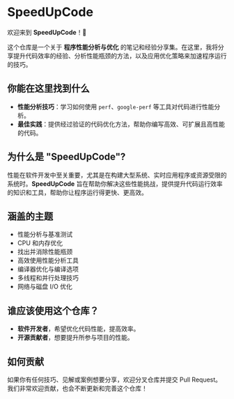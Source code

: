 # SpeedUpCode

欢迎来到 **SpeedUpCode**！🚀

这个仓库是一个关于 **程序性能分析与优化** 的笔记和经验分享集。在这里，我将分享提升代码效率的经验、分析性能瓶颈的方法，以及应用优化策略来加速程序运行的技巧。

## 你能在这里找到什么

- **性能分析技巧**：学习如何使用 `perf`、`google-perf` 等工具对代码进行性能分析。
- **最佳实践**：提供经过验证的代码优化方法，帮助你编写高效、可扩展且高性能的代码。


## 为什么是 "SpeedUpCode"?

性能在软件开发中至关重要，尤其是在构建大型系统、实时应用程序或资源受限的系统时。**SpeedUpCode** 旨在帮助你解决这些性能挑战，提供提升代码运行效率的知识和工具，帮助你让程序运行得更快、更高效。

## 涵盖的主题

- 性能分析与基准测试
- CPU 和内存优化
- 找出并消除性能瓶颈
- 高效使用性能分析工具
- 编译器优化与编译选项
- 多线程和并行处理技巧
- 网络与磁盘 I/O 优化

## 谁应该使用这个仓库？

- **软件开发者**，希望优化代码性能，提高效率。
- **开源贡献者**，想要提升所参与项目的性能。

## 如何贡献

如果你有任何技巧、见解或案例想要分享，欢迎分叉仓库并提交 Pull Request。我们非常欢迎贡献，也会不断更新和完善这个仓库！
